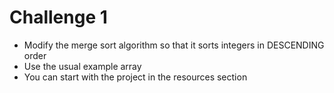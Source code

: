 # Challenge 1

* Modify the merge sort algorithm so that it sorts integers in DESCENDING order
* Use the usual example array
* You can start with the project in the resources section
